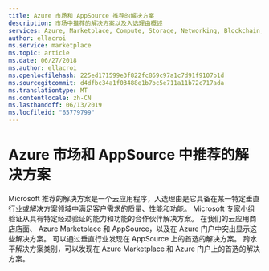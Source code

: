 ```yaml
---
title: Azure 市场和 AppSource 推荐的解决方案
description: 市场中推荐的解决方案以及入选理由概述
services: Azure, Marketplace, Compute, Storage, Networking, Blockchain, Security
author: ellacroi
ms.service: marketplace
ms.topic: article
ms.date: 06/27/2018
ms.author: ellacroi
ms.openlocfilehash: 225ed171599e3f822fc869c97a1c7d91f9107b1d
ms.sourcegitcommit: d4dfbc34a1f03488e1b7bc5e711a11b72c717ada
ms.translationtype: MT
ms.contentlocale: zh-CN
ms.lasthandoff: 06/13/2019
ms.locfileid: "65779799"
---
```

# <a name="preferred-solutions-in-azure-marketplace-and-appsource"></a>Azure 市场和 AppSource 中推荐的解决方案

Microsoft 推荐的解决方案是一个云应用程序，入选理由是它具备在某一特定垂直行业或解决方案领域中满足客户需求的质量、性能和功能。 Microsoft 专家小组验证从具有特定经过验证的能力和功能的合作伙伴解决方案。 在我们的云应用商店店面、 Azure Marketplace 和 AppSource，以及在 Azure 门户中突出显示这些解决方案。 可以通过垂直行业发现在 AppSource 上的首选的解决方案。 跨水平解决方案类别，可以发现在 Azure Marketplace 和 Azure 门户上的首选的解决方案。
